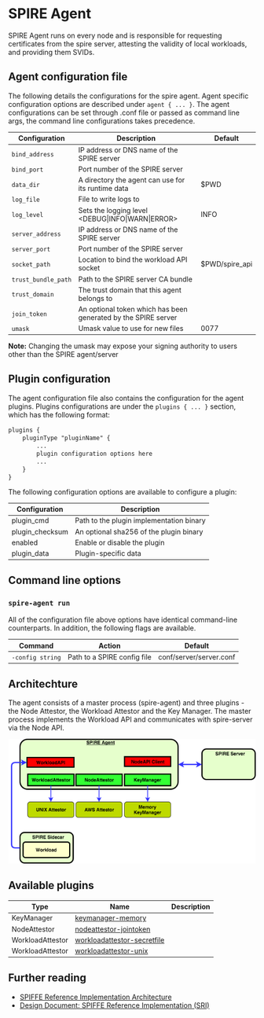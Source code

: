 # SPIRE Agent

SPIRE Agent runs on every node and is responsible for requesting certificates from the spire server,
attesting the validity of local workloads, and providing them SVIDs.

## Agent configuration file

The following details the configurations for the spire agent. Agent specific configuration options are described
under `agent { ... }`. The agent configurations can be set through .conf file or passed as command line args, the
command line configurations takes precedence.

| Configuration      | Description                                                      | Default             |
| ------------------ | --------------------------------------------------------------- | -------------------- |
| `bind_address`      | IP address or DNS name of the SPIRE server                     |                      |
| `bind_port`         | Port number of the SPIRE server                                |                      |
| `data_dir`          | A directory the agent can use for its runtime data             | $PWD                 |
| `log_file`          | File to write logs to                                          |                      |
| `log_level`         | Sets the logging level \<DEBUG\|INFO\|WARN\|ERROR\>            | INFO                 |
| `server_address`    | IP address or DNS name of the SPIRE server                     |                      |
| `server_port`       | Port number of the SPIRE server                                |                      |
| `socket_path`       | Location to bind the workload API socket                       | $PWD/spire_api       |
| `trust_bundle_path` | Path to the SPIRE server CA bundle                             |                      |
| `trust_domain`      | The trust domain that this agent belongs to                    |                      |
| `join_token`        | An optional token which has been generated by the SPIRE server |                      |
| `umask`           | Umask value to use for new files                                 | 0077                 |

**Note:** Changing the umask may expose your signing authority to users other than the SPIRE
agent/server

## Plugin configuration

The agent configuration file also contains the configuration for the agent plugins.
Plugins configurations are under the `plugins { ... }` section, which has the following format:

```hcl
plugins {
    pluginType "pluginName" {
        ...
        plugin configuration options here
        ...
    }
}
```

The following configuration options are available to configure a plugin:

| Configuration   | Description                              |
| --------------- | ---------------------------------------- |
| plugin_cmd      | Path to the plugin implementation binary |
| plugin_checksum | An optional sha256 of the plugin binary  |
| enabled         | Enable or disable the plugin             |
| plugin_data     | Plugin-specific data                     |

## Command line options

### `spire-agent run`

All of the configuration file above options have identical command-line counterparts. In addition,
the following flags are available.

| Command          | Action                      | Default                 |
| ---------------- | --------------------------- | ----------------------- |
| `-config string` | Path to a SPIRE config file | conf/server/server.conf |

## Architechture

The agent consists of a master process (spire-agent) and three plugins - the Node Attestor, the
Workload Attestor and the Key Manager. The master process implements the Workload API and
communicates with spire-server via the Node API.

![spire agent architecture](images/SPIRE_agent.png)

## Available plugins

| Type             | Name                                                                            | Description |
| ---------------- | ------------------------------------------------------------------------------- | ----------- |
| KeyManager       | [keymanager-memory](/doc/plugin_agent_keymanager_memory.md)                     |             |
| NodeAttestor     | [nodeattestor-jointoken](/doc/plugin_agent_nodeattestor_jointoken.md)           |             |
| WorkloadAttestor | [workloadattestor-secretfile](/doc/plugin_agent_workloadattestor_secretfile.md) |             |
| WorkloadAttestor | [workloadattestor-unix](/doc/plugin_agent_workloadattestor_unix.md)             |             |

## Further reading

* [SPIFFE Reference Implementation Architecture](https://docs.google.com/document/d/1nV8ZbYEATycdFhgjTB619pwIvamzOjU6l0SyBGbzbo4/edit#)
* [Design Document: SPIFFE Reference Implementation (SRI)](https://docs.google.com/document/d/1RZnBfj8I5xs8Yi_BPEKBRp0K3UnIJYTDg_31rfTt4j8/edit#)

